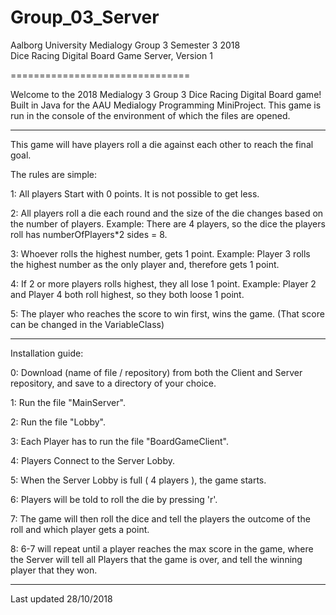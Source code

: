 # Group_03_Server

Aalborg University Medialogy Group 3 Semester 3 2018 <br /> Dice Racing Digital Board Game Server, Version 1

===============================

Welcome to the 2018 Medialogy 3 Group 3 Dice Racing Digital Board game! <br />
Built in Java for the AAU Medialogy Programming MiniProject.
This game is run in the console of the environment of which the files are opened.

------

This game will have players roll a die against each other to reach the final goal.

The rules are simple:

1: All players Start with 0 points. It is not possible to get less.

2: All players roll a die each round and the size of the die changes based on the number of players.
	Example: There are 4 players, so the dice the players roll has numberOfPlayers*2 sides = 8.
	
3: Whoever rolls the highest number, gets 1 point.
	Example: Player 3 rolls the highest number as the only player and, therefore gets 1 point.
	
4: If 2 or more players rolls highest, they all lose 1 point.
	Example: Player 2 and Player 4 both roll highest, so they both loose 1 point.
	
5: The player who reaches the score to win first, wins the game. (That score can be changed in the VariableClass)

------

Installation guide:

0: Download (name of file / repository) from both the Client and Server repository, and save to a directory of your choice.

1: Run the file "MainServer".

2: Run the file "Lobby".

3: Each Player has to run the file "BoardGameClient".

4: Players Connect to the Server Lobby.

5: When the Server Lobby is full ( 4 players ), the game starts.

6: Players will be told to roll the die by pressing 'r'.

7: The game will then roll the dice and tell the players the outcome of the roll and which player gets a point.

8: 6-7 will repeat until a player reaches the max score in the game, where the Server will tell all Players that the game is over, and tell the winning player that they won.

---

Last updated 28/10/2018
